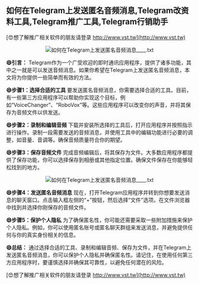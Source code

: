 ## **如何在Telegram上发送匿名音频消息,Telegram改资料工具,Telegram推广工具,Telegram行销助手**

[😍想了解推广相关软件的朋友请登录 http://www.vst.tw](http://www.vst.tw)

 <center><img src="https://vst.tw/MP4/tuiguang/png/0.png" alt="如何在Telegram上发送匿名音频消息____.txt"></center>

**😄引言：**
Telegram作为一个广受欢迎的即时通讯应用程序，提供了诸多功能，其中之一就是可以发送音频消息。如果你希望在Telegram上发送匿名音频消息，本文将为你提供一些简单而有效的方法。

**😄步骤1：选择合适的工具**
要发送匿名音频消息，你需要选择合适的工具。目前，有一些第三方应用程序可以帮助你实现这个目标，例如“VoiceChanger”、“RoboVox”等。这些应用程序可以改变你的声音，并将其保存为音频文件以供发送。

**😄步骤2：录制和编辑音频**
下载并安装所选择的工具后，打开应用程序并按照指示进行操作。录制一段需要发送的音频消息，并使用工具中的编辑功能进行必要的调整，如音量、音调等。确保音频质量符合你的期望。

**😄步骤3：保存音频文件**
完成音频编辑后，将其保存为文件。大多数应用程序都提供了保存功能，你可以选择保存到相册或其他指定位置。确保文件保存在你能够轻松找到的地方。

 <center><img src="https://vst.tw/MP4/tuiguang/png/8.png" alt="如何在Telegram上发送匿名音频消息____.txt"></center>

**😄步骤4：发送匿名音频消息**
现在，打开Telegram应用程序并转到你想要发送消息的聊天窗口。点击输入框左侧的“+”按钮，然后选择“文件”选项。在文件浏览器中找到并选择你刚保存的音频文件。

**😄步骤5：保护个人隐私**
为了确保匿名性，你可能还需要采取一些附加措施来保护个人隐私。例如，你可以使用匿名账号或匿名聊天群组来发送消息，并避免提供任何与你的真实身份相关的信息。

**😄总结：**
通过选择合适的工具、录制和编辑音频、保存为文件，并在Telegram上发送匿名音频消息，你可以保护个人隐私并确保匿名性。请记住，在使用任何第三方应用程序时，要谨慎选择并确保其可靠性，以避免任何潜在的风险。

[😍想了解推广相关软件的朋友请登录 http://www.vst.tw](http://www.vst.tw)



